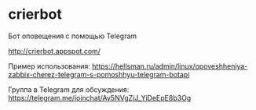 # crierbot
Бот оповещения с помощью Telegram

http://crierbot.appspot.com/

Пример использования:
https://hellsman.ru/admin/linux/opoveshheniya-zabbix-cherez-telegram-s-pomoshhyu-telegram-botapi

Группа в Telegram для обсуждения: https://telegram.me/joinchat/Ay5NVgZjJ_YiDeEpE8b3Og
